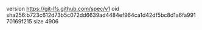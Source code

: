 version https://git-lfs.github.com/spec/v1
oid sha256:b723c612d73b5c072dd6639ad4484ef964ca1d42df5bc8d1a6fa99170169f215
size 4906
